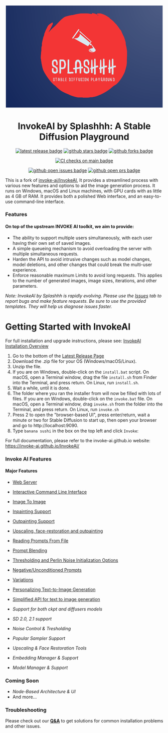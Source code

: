 <div align="center">

[//]: # (![Splashhh project logo]&#40;Splashhh-header-img1.webp&#41;)
<img alt="splashhh project logo" src="./Splashhh-header-img1.webp" width="500" />

# InvokeAI by Splashhh: A Stable Diffusion Playground

[![latest release badge]][latest release link] [![github stars badge]][github stars link] [![github forks badge]][github forks link]

[![CI checks on main badge]][CI checks on main link]

[![github open issues badge]][github open issues link] [![github open prs badge]][github open prs link]

[CI checks on main badge]: https://flat.badgen.net/github/checks/splashhh-cc/splashhh-stable-diffusion-app/main?label=CI%20status%20on%20main&cache=900&icon=github
[CI checks on main link]: https://github.com/splashhh-cc/splashhh-stable-diffusion-app/actions/workflows/test-invoke-conda.yml
[github forks badge]: https://flat.badgen.net/github/forks/splashhh-cc/splashhh-stable-diffusion-appicon=github
[github forks link]: https://useful-forks.github.io/?repo=invoke-ai%2FInvokeAI
[github open issues badge]: https://flat.badgen.net/github/open-issues/splashhh-cc/splashhh-stable-diffusion-app?icon=github
[github open issues link]: https://github.com/splashhh-cc/splashhh-stable-diffusion-app/issues?q=is%3Aissue+is%3Aopen
[github open prs badge]: https://flat.badgen.net/github/open-prs/splashhh-cc/splashhh-stable-diffusion-app?icon=github
[github open prs link]: https://github.com/splashhh-cc/splashhh-stable-diffusion-app/pulls?q=is%3Apr+is%3Aopen
[github stars badge]: https://flat.badgen.net/github/stars/splashhh-cc/splashhh-stable-diffusion-app?icon=github
[github stars link]: https://github.com/splashhh-cc/splashhh-stable-diffusion-app/stargazers

[latest release badge]: https://flat.badgen.net/github/release/splashhh-cc/splashhh-stable-diffusion-app/development?icon=github
[latest release link]: https://github.com/splashhh-cc/splashhh-stable-diffusion-app/releases
</div>

This is a fork of
[invoke-ai/InvokeAI](https://github.com/invoke-ai/InvokeAI),
It provides a streamlined process with various new features and options to aid the image
generation process. It runs on Windows, macOS and Linux machines, with
GPU cards with as little as 4 GB of RAM. It provides both a polished
Web interface, and an easy-to-use command-line interface.

### Features

#### On top of the upstream INVOKE AI toolkit, we aim to provide:

- The ability to support multiple users simultaneously, with each user having their own set of saved images.
- A simple queueing mechanism to avoid overloading the server with multiple simultaneous requests.
- Harden the API to avoid intrusive changes such as model changes, model deletions, and other changes that could break the multi-user experience.
- Enforce reasonable maximum Limits to avoid long requests. This applies to the number of generated images, image sizes, iterations, and other parameters.


_Note: InvokeAI by Splashhh is rapidly evolving. Please use the
[Issues](https://github.com/splashhh-cc/splashhh-stable-diffusion-app/issues) tab to report bugs and make feature
requests. Be sure to use the provided templates. They will help us diagnose issues faster._

# Getting Started with InvokeAI

For full installation and upgrade instructions, please see:
[InvokeAI Installation Overview](https://invoke-ai.github.io/InvokeAI/installation/)

1. Go to the bottom of the [Latest Release Page](https://github.com/invoke-ai/InvokeAI/releases/latest)
2. Download the .zip file for your OS (Windows/macOS/Linux).
3. Unzip the file.
4. If you are on Windows, double-click on the `install.bat` script. On macOS, open a Terminal window, drag the file `install.sh` from Finder into the Terminal, and press return. On Linux, run `install.sh`.
5. Wait a while, until it is done.
6. The folder where you ran the installer from will now be filled with lots of files. If you are on Windows, double-click on the `invoke.bat` file. On macOS, open a Terminal window, drag `invoke.sh` from the folder into the Terminal, and press return. On Linux, run `invoke.sh`
7. Press 2 to open the "browser-based UI", press enter/return, wait a minute or two for Stable Diffusion to start up, then open your browser and go to http://localhost:9090.
8. Type `banana sushi` in the box on the top left and click `Invoke`:


For full documentation, please refer to the invoke-ai.github.io website: https://invoke-ai.github.io/InvokeAI/


### Invoke AI Features

#### Major Features

- [Web Server](https://invoke-ai.github.io/InvokeAI/features/WEB/)
- [Interactive Command Line Interface](https://invoke-ai.github.io/InvokeAI/features/CLI/)
- [Image To Image](https://invoke-ai.github.io/InvokeAI/features/IMG2IMG/)
- [Inpainting Support](https://invoke-ai.github.io/InvokeAI/features/INPAINTING/)
- [Outpainting Support](https://invoke-ai.github.io/InvokeAI/features/OUTPAINTING/)
- [Upscaling, face-restoration and outpainting](https://invoke-ai.github.io/InvokeAI/features/POSTPROCESS/)
- [Reading Prompts From File](https://invoke-ai.github.io/InvokeAI/features/PROMPTS/#reading-prompts-from-a-file)
- [Prompt Blending](https://invoke-ai.github.io/InvokeAI/features/PROMPTS/#prompt-blending)
- [Thresholding and Perlin Noise Initialization Options](https://invoke-ai.github.io/InvokeAI/features/OTHER/#thresholding-and-perlin-noise-initialization-options)
- [Negative/Unconditioned Prompts](https://invoke-ai.github.io/InvokeAI/features/PROMPTS/#negative-and-unconditioned-prompts)
- [Variations](https://invoke-ai.github.io/InvokeAI/features/VARIATIONS/)
- [Personalizing Text-to-Image Generation](https://invoke-ai.github.io/InvokeAI/features/TEXTUAL_INVERSION/)
- [Simplified API for text to image generation](https://invoke-ai.github.io/InvokeAI/features/OTHER/#simplified-api)

- *Support for both ckpt and diffusers models*
- *SD 2.0, 2.1 support*
- *Noise Control & Tresholding*
- *Popular Sampler Support*
- *Upscaling & Face Restoration Tools*
- *Embedding Manager & Support*
- *Model Manager & Support*

### Coming Soon

- *Node-Based Architecture & UI*
- And more...


### Troubleshooting

Please check out our **[Q&A](https://invoke-ai.github.io/InvokeAI/help/TROUBLESHOOT/#faq)** to get solutions for common installation
problems and other issues.

